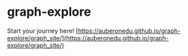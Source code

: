 # graph-explore

Start your journey here! [https://auberonedu.github.io/graph-explore/graph_site/](https://auberonedu.github.io/graph-explore/graph_site/)